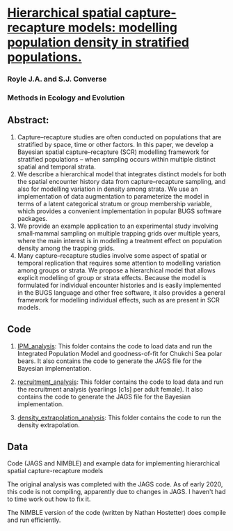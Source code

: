 # [Hierarchical spatial capture-recapture models: modelling population density in stratified populations.](https://doi.org/10.1111/2041-210X.12135)

### Royle J.A. and S.J. Converse

### Methods in Ecology and Evolution 

## Abstract:
1. Capture–recapture studies are often conducted on populations that are stratified by space, time or other factors. In this paper, we develop a Bayesian spatial capture–recapture (SCR) modelling framework for stratified populations – when sampling occurs within multiple distinct spatial and temporal strata.
2. We describe a hierarchical model that integrates distinct models for both the spatial encounter history data from capture–recapture sampling, and also for modelling variation in density among strata. We use an implementation of data augmentation to parameterize the model in terms of a latent categorical stratum or group membership variable, which provides a convenient implementation in popular BUGS software packages.
3. We provide an example application to an experimental study involving small‐mammal sampling on multiple trapping grids over multiple years, where the main interest is in modelling a treatment effect on population density among the trapping grids.
4. Many capture–recapture studies involve some aspect of spatial or temporal replication that requires some attention to modelling variation among groups or strata. We propose a hierarchical model that allows explicit modelling of group or strata effects. Because the model is formulated for individual encounter histories and is easily implemented in the BUGS language and other free software, it also provides a general framework for modelling individual effects, such as are present in SCR models.

## Code 
1. [IPM_analysis](./IPM_analysis/): This folder contains the code to load data and run the Integrated Population Model and goodness-of-fit for Chukchi Sea polar bears. It also contains the code to generate the JAGS file for the Bayesian implementation.

2. [recruitment_analysis](./recruitment_analysis/): This folder contains the code to load data and run the recruitment analysis (yearlings [c1s] per adult female). It also contains the code to generate the JAGS file for the Bayesian implementation.

3. [density_extrapolation_analysis](./density_extrapolation_analysis/): This folder contains the code to run the density extrapolation.


## Data

Code (JAGS and NIMBLE) and example data for implementing hierarchical spatial capture-recapture models

The original analysis was completed with the JAGS code. As of early 2020, this code is not compiling, apparently due to changes in JAGS. I haven't had to time work out how to fix it.  

The NIMBLE version of the code (written by Nathan Hostetter) does compile and run efficiently. 
